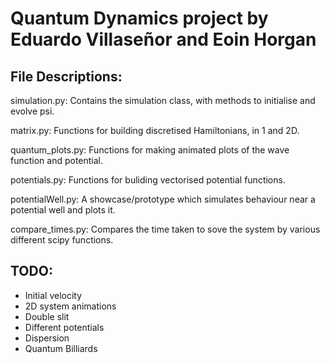 # Quantum Dynamics project by Eduardo Villaseñor and Eoin Horgan

## File Descriptions:
simulation.py: Contains the simulation class, with methods to initialise and evolve psi.

matrix.py: Functions for building discretised Hamiltonians, in 1 and 2D.

quantum_plots.py: Functions for making animated plots of the wave function and potential.

potentials.py: Functions for buliding vectorised potential functions.

potentialWell.py: A showcase/prototype which simulates behaviour near a potential well and plots it.

compare_times.py: Compares the time taken to sove the system by various different scipy functions.

## TODO:
* Initial velocity
* 2D system animations
* Double slit
* Different potentials
* Dispersion
* Quantum Billiards

